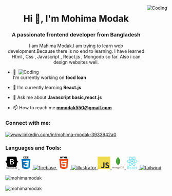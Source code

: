 <img align="right" alt="Coding" height="400" src="https://images.unsplash.com/photo-1550439062-609e1531270e?q=80&w=1470&auto=format&fit=crop&ixlib=rb-4.0.3&ixid=M3wxMjA3fDB8MHxwaG90by1wYWdlfHx8fGVufDB8fHx8fA%3D%3D?auto=compress&cs=tinysrgb&w=1260&h=750&dpr=1"></img>

<h1 align="center">Hi 👋, I'm Mohima Modak</h1>
<h3 align="center">A passionate frontend developer from Bangladesh</h3>
<p align="center">I am Mahima Modak.I am trying to learn web development.Because there is no end to learning.
 I have learned Html , Css , Javascript , React.js , Mongodb so far. Also i can design websites well.</p>
<img align="right" alt="Coding" width="400" src="https://images.pexels.com/photos/4709285/pexels-photo-4709285.jpeg?auto=compress&cs=tinysrgb&w=1260&h=750&dpr=1"></img>

- 🔭 I’m currently working on **food loan**

- 🌱 I’m currently learning **React.js**

- 💬 Ask me about **Javascript basic,react.js**

- 📫 How to reach me **mmodak550@gmail.com**

<h3 align="left">Connect with me:</h3>
<p align="left">
<a href="https://linkedin.com/in/www.linkedin.com/in/mohima-modak-3933942a0" target="blank"><img align="center" src="https://raw.githubusercontent.com/rahuldkjain/github-profile-readme-generator/master/src/images/icons/Social/linked-in-alt.svg" alt="www.linkedin.com/in/mohima-modak-3933942a0" height="30" width="40" /></a>
</p>

<h3 align="left">Languages and Tools:</h3>
<p align="left"> <a href="https://getbootstrap.com" target="_blank" rel="noreferrer"> <img src="https://raw.githubusercontent.com/devicons/devicon/master/icons/bootstrap/bootstrap-plain-wordmark.svg" alt="bootstrap" width="40" height="40"/> </a> <a href="https://www.w3schools.com/css/" target="_blank" rel="noreferrer"> <img src="https://raw.githubusercontent.com/devicons/devicon/master/icons/css3/css3-original-wordmark.svg" alt="css3" width="40" height="40"/> </a> <a href="https://firebase.google.com/" target="_blank" rel="noreferrer"> <img src="https://www.vectorlogo.zone/logos/firebase/firebase-icon.svg" alt="firebase" width="40" height="40"/> </a> <a href="https://www.w3.org/html/" target="_blank" rel="noreferrer"> <img src="https://raw.githubusercontent.com/devicons/devicon/master/icons/html5/html5-original-wordmark.svg" alt="html5" width="40" height="40"/> </a> <a href="https://www.adobe.com/in/products/illustrator.html" target="_blank" rel="noreferrer"> <img src="https://www.vectorlogo.zone/logos/adobe_illustrator/adobe_illustrator-icon.svg" alt="illustrator" width="40" height="40"/> </a> <a href="https://developer.mozilla.org/en-US/docs/Web/JavaScript" target="_blank" rel="noreferrer"> <img src="https://raw.githubusercontent.com/devicons/devicon/master/icons/javascript/javascript-original.svg" alt="javascript" width="40" height="40"/> </a> <a href="https://www.mongodb.com/" target="_blank" rel="noreferrer"> <img src="https://raw.githubusercontent.com/devicons/devicon/master/icons/mongodb/mongodb-original-wordmark.svg" alt="mongodb" width="40" height="40"/> </a> <a href="https://reactjs.org/" target="_blank" rel="noreferrer"> <img src="https://raw.githubusercontent.com/devicons/devicon/master/icons/react/react-original-wordmark.svg" alt="react" width="40" height="40"/> </a> <a href="https://tailwindcss.com/" target="_blank" rel="noreferrer"> <img src="https://www.vectorlogo.zone/logos/tailwindcss/tailwindcss-icon.svg" alt="tailwind" width="40" height="40"/> </a> </p>

<p><img align="center" src="https://github-readme-stats.vercel.app/api/top-langs?username=mohimamodak&show_icons=true&locale=en&layout=compact" alt="mohimamodak" /></p>

<p><img align="center" src="https://github-readme-streak-stats.herokuapp.com/?user=mohimamodak&" alt="mohimamodak" /></p>




